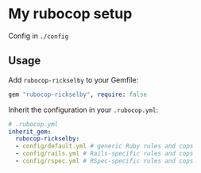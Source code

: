 # My rubocop setup

Config in `./config`

## Usage

Add `rubocop-rickselby` to your Gemfile:

  ```ruby
  gem "rubocop-rickselby", require: false
  ```

Inherit the configuration in your `.rubocop.yml`:

  ```yaml
  # .rubocop.yml
  inherit_gem:
    rubocop-rickselby:
    - config/default.yml # generic Ruby rules and cops
    - config/rails.yml # Rails-specific rules and cops
    - config/rspec.yml # RSpec-specific rules and cops
  ```
